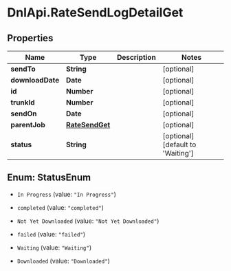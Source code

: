 # DnlApi.RateSendLogDetailGet

## Properties
Name | Type | Description | Notes
------------ | ------------- | ------------- | -------------
**sendTo** | **String** |  | [optional] 
**downloadDate** | **Date** |  | [optional] 
**id** | **Number** |  | [optional] 
**trunkId** | **Number** |  | [optional] 
**sendOn** | **Date** |  | [optional] 
**parentJob** | [**RateSendGet**](RateSendGet.md) |  | [optional] 
**status** | **String** |  | [optional] [default to &#39;Waiting&#39;]


<a name="StatusEnum"></a>
## Enum: StatusEnum


* `In Progress` (value: `"In Progress"`)

* `completed` (value: `"completed"`)

* `Not Yet Downloaded` (value: `"Not Yet Downloaded"`)

* `failed` (value: `"failed"`)

* `Waiting` (value: `"Waiting"`)

* `Downloaded` (value: `"Downloaded"`)




